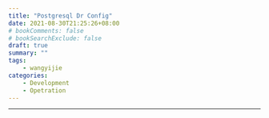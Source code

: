 ```yaml
---
title: "Postgresql Dr Config"
date: 2021-08-30T21:25:26+08:00
# bookComments: false
# bookSearchExclude: false
draft: true
summary: ""
tags:
    - wangyijie
categories:
    - Development
    - Opetration
---
```




---------------------------------------------------------------------------------------------------
<script src="https://utteranc.es/client.js" repo="wanyijie/blog" issue-term="pathname" label="web"
      theme="github-light" crossorigin="anonymous" async>
      </script>
